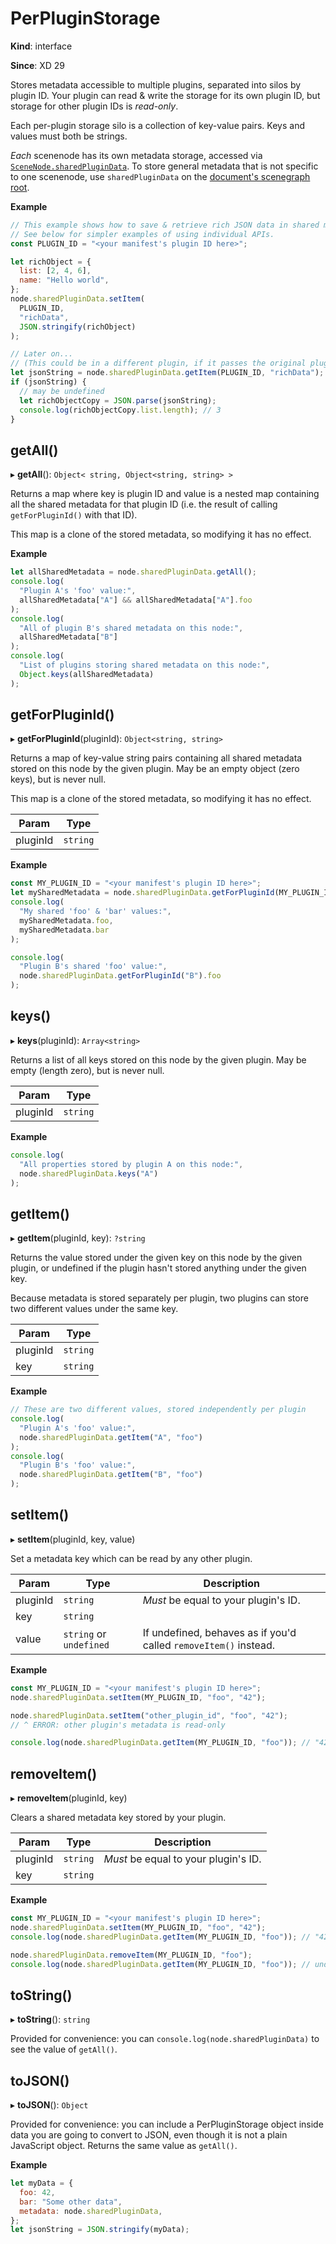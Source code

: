 # PerPluginStorage

**Kind**: interface

**Since**: XD 29

Stores metadata accessible to multiple plugins, separated into silos by plugin ID. Your plugin can read & write the storage for its own plugin ID, but storage for other plugin IDs is _read-only_.

Each per-plugin storage silo is a collection of key-value pairs. Keys and values must both be strings.

_Each_ scenenode has its own metadata storage, accessed via [`SceneNode.sharedPluginData`](/develop/reference/scenegraph/#SceneNode-sharedPluginData). To store general metadata that is not specific to one scenenode, use `sharedPluginData` on the [document's scenegraph root](/develop/reference/scenegraph/#module_scenegraph-root).

**Example**

```js
// This example shows how to save & retrieve rich JSON data in shared metadata storage.
// See below for simpler examples of using individual APIs.
const PLUGIN_ID = "<your manifest's plugin ID here>";

let richObject = {
  list: [2, 4, 6],
  name: "Hello world",
};
node.sharedPluginData.setItem(
  PLUGIN_ID,
  "richData",
  JSON.stringify(richObject)
);

// Later on...
// (This could be in a different plugin, if it passes the original plugin's ID here)
let jsonString = node.sharedPluginData.getItem(PLUGIN_ID, "richData");
if (jsonString) {
  // may be undefined
  let richObjectCopy = JSON.parse(jsonString);
  console.log(richObjectCopy.list.length); // 3
}
```

## getAll()

▸ **getAll**(): `Object< string, Object<string, string> >`

Returns a map where key is plugin ID and value is a nested map containing all the shared metadata for that plugin ID (i.e. the result of calling `getForPluginId()` with that ID).

This map is a clone of the stored metadata, so modifying it has no effect.

**Example**

```js
let allSharedMetadata = node.sharedPluginData.getAll();
console.log(
  "Plugin A's 'foo' value:",
  allSharedMetadata["A"] && allSharedMetadata["A"].foo
);
console.log(
  "All of plugin B's shared metadata on this node:",
  allSharedMetadata["B"]
);
console.log(
  "List of plugins storing shared metadata on this node:",
  Object.keys(allSharedMetadata)
);
```

## getForPluginId()

▸ **getForPluginId**(pluginId): `Object<string, string>`

Returns a map of key-value string pairs containing all shared metadata stored on this node by the given plugin. May be an empty object (zero keys), but is never null.

This map is a clone of the stored metadata, so modifying it has no effect.

| Param    | Type     |
| -------- | -------- |
| pluginId | `string` |

**Example**

```js
const MY_PLUGIN_ID = "<your manifest's plugin ID here>";
let mySharedMetadata = node.sharedPluginData.getForPluginId(MY_PLUGIN_ID);
console.log(
  "My shared 'foo' & 'bar' values:",
  mySharedMetadata.foo,
  mySharedMetadata.bar
);

console.log(
  "Plugin B's shared 'foo' value:",
  node.sharedPluginData.getForPluginId("B").foo
);
```

## keys()

▸ **keys**(pluginId): `Array<string>`

Returns a list of all keys stored on this node by the given plugin. May be empty (length zero), but is never null.

| Param    | Type     |
| -------- | -------- |
| pluginId | `string` |

**Example**

```js
console.log(
  "All properties stored by plugin A on this node:",
  node.sharedPluginData.keys("A")
);
```

## getItem()

▸ **getItem**(pluginId, key): `?string`

Returns the value stored under the given key on this node by the given plugin, or undefined if the plugin hasn't stored anything under the given key.

Because metadata is stored separately per plugin, two plugins can store two different values under the same key.

| Param    | Type     |
| -------- | -------- |
| pluginId | `string` |
| key      | `string` |

**Example**

```js
// These are two different values, stored independently per plugin
console.log(
  "Plugin A's 'foo' value:",
  node.sharedPluginData.getItem("A", "foo")
);
console.log(
  "Plugin B's 'foo' value:",
  node.sharedPluginData.getItem("B", "foo")
);
```

## setItem()

▸ **setItem**(pluginId, key, value)

Set a metadata key which can be read by any other plugin.

| Param    | Type                    | Description                                                      |
| -------- | ----------------------- | ---------------------------------------------------------------- |
| pluginId | `string`                | _Must_ be equal to your plugin's ID.                             |
| key      | `string`                |                                                                  |
| value    | `string` or `undefined` | If undefined, behaves as if you'd called `removeItem()` instead. |

**Example**

```js
const MY_PLUGIN_ID = "<your manifest's plugin ID here>";
node.sharedPluginData.setItem(MY_PLUGIN_ID, "foo", "42");

node.sharedPluginData.setItem("other_plugin_id", "foo", "42");
// ^ ERROR: other plugin's metadata is read-only

console.log(node.sharedPluginData.getItem(MY_PLUGIN_ID, "foo")); // "42"
```

## removeItem()

▸ **removeItem**(pluginId, key)

Clears a shared metadata key stored by your plugin.

| Param    | Type     | Description                          |
| -------- | -------- | ------------------------------------ |
| pluginId | `string` | _Must_ be equal to your plugin's ID. |
| key      | `string` | &nbsp;                               |

**Example**

```js
const MY_PLUGIN_ID = "<your manifest's plugin ID here>";
node.sharedPluginData.setItem(MY_PLUGIN_ID, "foo", "42");
console.log(node.sharedPluginData.getItem(MY_PLUGIN_ID, "foo")); // "42"

node.sharedPluginData.removeItem(MY_PLUGIN_ID, "foo");
console.log(node.sharedPluginData.getItem(MY_PLUGIN_ID, "foo")); // undefined
```

## toString()

▸ **toString**(): `string`

Provided for convenience: you can `console.log(node.sharedPluginData)` to see the value of `getAll()`.

## toJSON()

▸ **toJSON**(): `Object`

Provided for convenience: you can include a PerPluginStorage object inside data you are going to convert to JSON, even though it is not a plain JavaScript object. Returns the same value as `getAll()`.

**Example**

```js
let myData = {
  foo: 42,
  bar: "Some other data",
  metadata: node.sharedPluginData,
};
let jsonString = JSON.stringify(myData);
```
